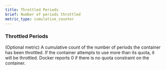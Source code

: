 ```yaml
---
title: Throttled Periods
brief: Number of periods throttled
metric_type: cumulative_counter
---
```

### Throttled Periods

(Optional metric) A cumulative count of the number of periods the container has been throttled. If the container attempts to use more than its quota, it will be throttled. Docker reports 0 if there is no quota constraint on the container.
